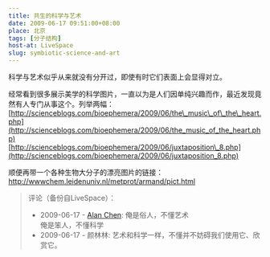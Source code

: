 ```yaml
---
title: 共生的科学与艺术
date: 2009-06-17 09:51:00+08:00
place: 北京
tags: [分子结构]
host-at: LiveSpace
slug: symbiotic-science-and-art
---
```

科学与艺术似乎从来就没有分开过，即使有时它们表面上会显得对立。

经常看到很多展示美学的科学图片，一直以为是人们因单纯兴趣而作，最近发现竟然有人专门从事这个。列举两幅：<br />
[http://scienceblogs.com/bioephemera/2009/06/the\_music\_of\_the\_heart.php](http://scienceblogs.com/bioephemera/2009/06/the_music_of_the_heart.php)<br />
[http://scienceblogs.com/bioephemera/2009/06/juxtaposition\_8.php](http://scienceblogs.com/bioephemera/2009/06/juxtaposition_8.php)

顺便再带一个各种生物大分子的漂亮图片的链接：<br />
<http://wwwchem.leidenuniv.nl/metprot/armand/pict.html>

> 评论（备份自LiveSpace）：
> 
> * 2009-06-17 - [Alan Chen](http://cid-bc50ca5b7024dc31.profile.live.com/): 俺是俗人，不懂艺术<br>俺是笨人，不懂科学
> * 2009-06-17 - 颜林林: 艺术和科学一样，不懂并不妨碍我们使用它、欣赏它。
